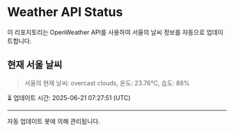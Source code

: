 
# Weather API Status

이 리포지토리는 OpenWeather API를 사용하여 서울의 날씨 정보를 자동으로 업데이트합니다.

## 현재 서울 날씨
> 서울의 현재 날씨: overcast clouds, 온도: 23.76°C, 습도: 88%

⏳ 업데이트 시간: 2025-06-21 07:27:51 (UTC)

---
자동 업데이트 봇에 의해 관리됩니다.
